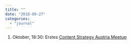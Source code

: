 ```yaml
---
title: ""
date: "2018-09-27"
categories: 
  - "journal"
---
```


1. Oktober, 18:30: Erstes [Content Strategy Austria Meetup](https://www.eventbrite.de/e/content-strategy-austria-meetup-1-tickets-50642847119)
